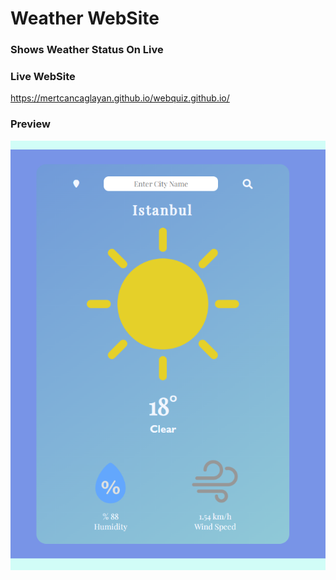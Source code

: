 # Weather WebSite
### Shows Weather Status On Live

### Live WebSite
https://mertcancaglayan.github.io/webquiz.github.io/


### Preview
![alt text](WeatherWebsite.png)

